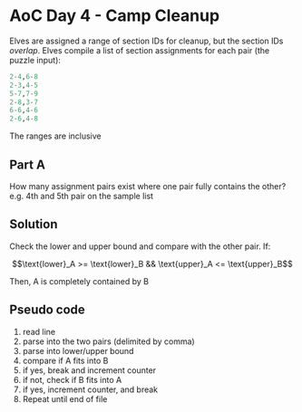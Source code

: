 # AoC Day 4 - Camp Cleanup

Elves are assigned a range of section IDs for cleanup, but the section IDs *overlap*. Elves compile a list of section assignments for each pair (the puzzle input):

```py
2-4,6-8
2-3,4-5
5-7,7-9
2-8,3-7
6-6,4-6
2-6,4-8
```

The ranges are inclusive

## Part A

How many assignment pairs exist where one pair fully contains the other? e.g. 4th and 5th pair on the sample list

## Solution

Check the lower and upper bound and compare with the other pair. If:

$$\text{lower}_A >= \text{lower}_B && \text{upper}_A <= \text{upper}_B$$

Then, A is completely contained by B

## Pseudo code

1. read line
1. parse into the two pairs (delimited by comma)
1. parse into lower/upper bound
1. compare if A fits into B
1. if yes, break and increment counter
1. if not, check if B fits into A
1. if yes, increment counter, and break
1. Repeat until end of file

